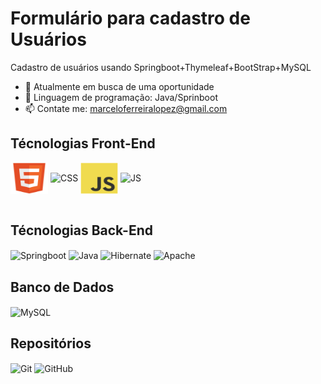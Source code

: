# Formulário para cadastro de Usuários

Cadastro de usuários usando Springboot+Thymeleaf+BootStrap+MySQL
- 🔭 Atualmente em busca de uma oportunidade
- 🌱 Linguagem de programação: Java/Sprinboot
- 📫 Contate me: marceloferreiralopez@gmail.com<br>


 <div><h2>Técnologias Front-End</h2></div>
  <div style="display: inline_block"> 
   <img align="center" alt="HTML" height="50" width="60" src="https://raw.githubusercontent.com/devicons/devicon/master/icons/html5/html5-original.svg">
   <img align="center" alt="CSS" height="50" width="60" src="https://icongr.am/devicon/css3-original.svg?size=128&color=currentColor">
   <img align="center" alt="JS" height="50" width="60" src="https://github.com/devicons/devicon/blob/master/icons/javascript/javascript-original.svg">
   <img align="center" alt="JS" height="50" width="60" src="https://cdn.jsdelivr.net/gh/devicons/devicon/icons/bootstrap/bootstrap-plain.svg">
   <br> <br>      
  </div>
  
  <h2>Técnologias Back-End</h2>
    <div style="display: inline_block"> 
  <img align="center" alt="Springboot" height="50" width="60" src="https://cdn.jsdelivr.net/gh/devicons/devicon/icons/spring/spring-original.svg">
  <img align="center" alt="Java" height="50" width="75" src="https://cdn.jsdelivr.net/gh/devicons/devicon/icons/java/java-original.svg">
  <img align="center" alt="Hibernate" height="85" width="95" src="https://www.vectorlogo.zone/logos/hibernate/hibernate-ar21.svg">
  <img align="center" alt="Apache" height="85" width="95" src="https://www.vectorlogo.zone/logos/apache/apache-official.svg">
   </div>
   
  <div><h2>Banco de Dados</h2></div>
   <div style="display: inline_block"> 
     <img align="center" alt="MySQL" height="70" width="70" src="https://cdn.jsdelivr.net/gh/devicons/devicon/icons/mysql/mysql-original-wordmark.svg"> 
  </div> 
 
  <div><h2>Repositórios</h2></div>
  <div style="display: inline_block"> 
 <img align="center" alt="Git" height="55" width="70" src="https://icongr.am/devicon/git-original.svg?size=148&color=currentColor">
 <img align="center" alt="GitHub" height="55" width="70" src="https://cdn.jsdelivr.net/gh/devicons/devicon/icons/github/github-original.svg">
   <br><br>
  </div>
</div>  
